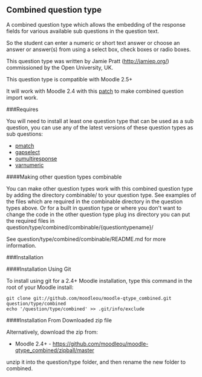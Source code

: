 Combined question type
----------------------

A combined question type which allows the embedding of the response fields for various available
sub questions in the question text.

So the student can enter a numeric or short text answer or choose an answer or answer(s) from
 using a select box, check boxes or radio boxes.


This question type was written by Jamie Pratt (http://jamiep.org/) commissioned by the Open University, UK.

This question type is compatible with Moodle 2.5+

It will work with Moodle 2.4 with this [patch](https://github.com/jamiepratt/moodle-qtype_combined/compare/wip_MDL-39230_2_5) to
make combined question import work.

###Requires

You will need to install at least one question type that can be used as a sub question, you can use any of the latest versions of
these question types as sub questions:

* [pmatch](https://github.com/moodleou/moodle-qtype_pmatch/)
* [gapselect](https://github.com/moodleou/moodle-qtype_gapselect/)
* [oumultiresponse](https://github.com/moodleou/moodle-qtype_oumultiresponse/)
* [varnumeric](https://github.com/moodleou/moodle-qtype_varnumeric/)

####Making other question types combinable

You can make other question types work with this combined question type by adding the directory combinable/ to your question
type. See examples of the files which are required in the combinable directory in the question types above. Or for a built in
question type or where you don't want to change the code in the other question type plug ins directory you can put the required
files in question/type/combined/combinable/{questiontypename}/

See question/type/combined/combinable/README.md for more information.


###Installation

####Installation Using Git 

To install using git for a 2.4+ Moodle installation, type this command in the
root of your Moodle install:

    git clone git://github.com/moodleou/moodle-qtype_combined.git question/type/combined
    echo '/question/type/combined' >> .git/info/exclude

####Installation From Downloaded zip file

Alternatively, download the zip from:

* Moodle 2.4+ - https://github.com/moodleou/moodle-qtype_combined/zipball/master

unzip it into the question/type folder, and then rename the new folder to combined.
